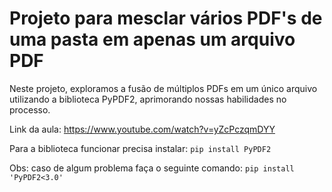 # Projeto para mesclar vários PDF's de uma pasta em apenas um arquivo PDF

Neste projeto, exploramos a fusão de múltiplos PDFs em um único arquivo utilizando a biblioteca PyPDF2, aprimorando nossas habilidades no processo.

Link da aula: https://www.youtube.com/watch?v=yZcPczqmDYY

Para a biblioteca funcionar precisa instalar:
`pip install PyPDF2`

Obs: caso de algum problema faça o seguinte comando:
`pip install 'PyPDF2<3.0'`